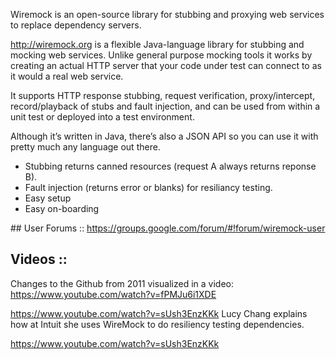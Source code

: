 Wiremock is an open-source library for stubbing and proxying web services 
to replace dependency servers.

<a target="_blank" href="http://wiremock.org/"> http://wiremock.org</a>
is a flexible Java-language library for stubbing and mocking web services. 
Unlike general purpose mocking tools it works by creating an actual HTTP server that your code under test can connect to as it would a real web service.

It supports HTTP response stubbing, request verification, proxy/intercept, record/playback of stubs and fault injection, and can be used from within a unit test or deployed into a test environment.

Although it’s written in Java, there’s also a JSON API so you can use it with pretty much any language out there.

  * Stubbing returns canned resources (request A always returns reponse B).
  * Fault injection (returns error or blanks) for resiliancy testing.
  * Easy setup
  * Easy on-boarding

<a id="UserForums">
## User Forums ::</a>

<a target="_blank" href="https://groups.google.com/forum/#!forum/wiremock-user">
https://groups.google.com/forum/#!forum/wiremock-user</a>


## Videos ::

Changes to the Github from 2011 visualized in a video:
https://www.youtube.com/watch?v=fPMJu6i1XDE

https://www.youtube.com/watch?v=sUsh3EnzKKk
Lucy Chang explains how at Intuit she uses WireMock to do resiliency testing dependencies.

https://www.youtube.com/watch?v=sUsh3EnzKKk

